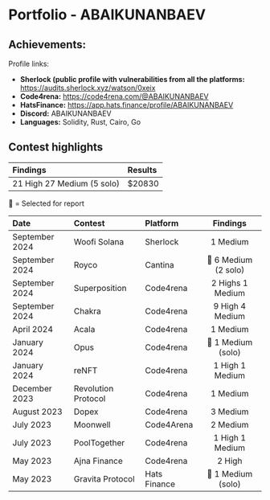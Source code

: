 
# Portfolio - ABAIKUNANBAEV


## Achievements:

Profile links:
- **Sherlock (public profile with vulnerabilities from all the platforms:** https://audits.sherlock.xyz/watson/0xeix
- **Code4rena:** https://code4rena.com/@ABAIKUNANBAEV
- **HatsFinance:** https://app.hats.finance/profile/ABAIKUNANBAEV 
- **Discord:** ABAIKUNANBAEV
- **Languages:** Solidity, Rust, Cairo, Go


## Contest highlights


| Findings             | Results    | 
|:-------------------|:-------------|
| 21 High 27 Medium (5 solo)  | $20830 |

🥇 = Selected for report

| Date             | Contest                                                                       | Platform                                                                                 | Findings | 
|:-------------------|:------------------------------------------------------------------------------|:--------------------------------------------------------------------------------------------|:-------:|
|September 2024 | Woofi Solana | Sherlock | 1 Medium | 
|September 2024 | Royco | Cantina | 🥇 6 Medium (2 solo) | 
|September 2024  | Superposition | Code4rena | 2 Highs 1 Medium  | 
|September 2024  | Chakra | Code4rena | 9 High 4 Medium  | 
|April 2024  | Acala | Code4rena | 1 Medium  | 
|January 2024  | Opus | Code4rena | 🥇 1 Medium (solo) | 
|January 2024  | reNFT | Code4rena | 1 High 1 Medium | 
|December 2023  | Revolution Protocol | Code4rena | 1 Medium | 
|August  2023  | Dopex | Code4rena | 3 Medium  | 
|July 2023  |  Moonwell  | Code4Arena | 2 Medium | 
|July 2023 | PoolTogether  | Code4rena | 1 High 1 Medium  |
|May 2023  | Ajna Finance    | Code4rena | 2 High  |
|May 2023  | Gravita Protocol | Hats Finance |  🥇 1 Medium (solo)  |
